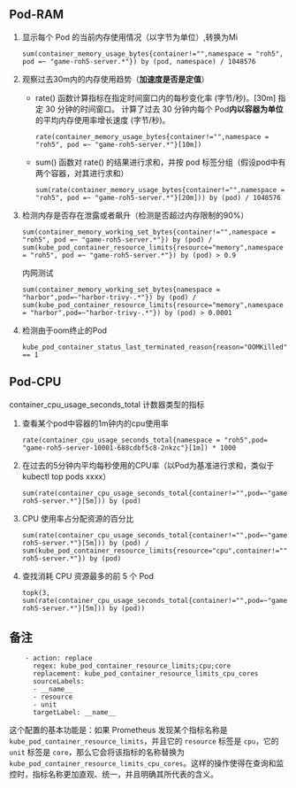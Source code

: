 ## Pod-RAM

1. 显示每个 Pod 的当前内存使用情况（以字节为单位）,转换为Mi

   ```
   sum(container_memory_usage_bytes{container!="",namespace = "roh5", pod =~ "game-roh5-server.*"}) by (pod, namespace) / 1048576
   ```

2. 观察过去30m内的内存使用趋势（**加速度是否是定值**）

   + rate() 函数计算指标在指定时间窗口内的每秒变化率 (字节/秒)。[30m] 指定 30 分钟的时间窗口。 计算了过去 30 分钟内每个 Pod**内以容器为单位** 的平均内存使用率增长速度 (字节/秒)。

     ```
     rate(container_memory_usage_bytes{container!="",namespace = "roh5", pod =~ "game-roh5-server.*"}[10m])
     ```

   + sum() 函数对 rate() 的结果进行求和，并按 pod 标签分组（假设pod中有两个容器，对其进行求和）

     ```
     sum(rate(container_memory_usage_bytes{container!="",namespace = "roh5", pod =~ "game-roh5-server.*"}[20m])) by (pod) / 1048576
     ```

3. 检测内存是否存在泄露或者飙升（检测是否超过内存限制的90%）

   ```
   sum(container_memory_working_set_bytes{container!="",namespace = "roh5", pod =~ "game-roh5-server.*"}) by (pod) /
   sum(kube_pod_container_resource_limits{resource="memory",namespace = "roh5", pod =~ "game-roh5-server.*"}) by (pod) > 0.9
   ```

   内网测试

   ```
   sum(container_memory_working_set_bytes{namespace = "harbor",pod=~"harbor-trivy-.*"}) by (pod) /
   sum(kube_pod_container_resource_limits{resource="memory",namespace = "harbor",pod=~"harbor-trivy-.*"}) by (pod) > 0.0001
   ```

4. 检测由于oom终止的Pod

   ```
   kube_pod_container_status_last_terminated_reason{reason="OOMKilled"} == 1
   ```

## Pod-CPU

container_cpu_usage_seconds_total 计数器类型的指标

1. 查看某个pod中容器的1m钟内的cpu使用率

   ```
   rate(container_cpu_usage_seconds_total{namespace = "roh5",pod= "game-roh5-server-10001-688cdbf5c8-2nkzc"}[1m]) * 1000
   ```

2. 在过去的5分钟内平均每秒使用的CPU率（以Pod为基准进行求和，类似于kubectl  top pods xxxx）

   ```
   sum(rate(container_cpu_usage_seconds_total{container!="",pod=~"game-roh5-server.*"}[5m])) by (pod)
   ```

3. CPU 使用率占分配资源的百分比

   ```
   sum(rate(container_cpu_usage_seconds_total{container!="",pod=~"game-roh5-server.*"}[5m])) by (pod) /
   sum(kube_pod_container_resource_limits{resource="cpu",container!="",pod=~"game-roh5-server.*"}) by (pod) 
   ```

4. 查找消耗 CPU 资源最多的前 5 个 Pod

   ```
   topk(3, sum(rate(container_cpu_usage_seconds_total{container!="",pod=~"game-roh5-server.*"}[5m])) by (pod))
   ```

## 备注

```
    - action: replace
      regex: kube_pod_container_resource_limits;cpu;core
      replacement: kube_pod_container_resource_limits_cpu_cores
      sourceLabels:
      - __name__
      - resource
      - unit
      targetLabel: __name__
```

这个配置的基本功能是：如果 Prometheus 发现某个指标名称是 `kube_pod_container_resource_limits`，并且它的 `resource` 标签是 `cpu`，它的 `unit` 标签是 `core`，那么它会将该指标的名称替换为 `kube_pod_container_resource_limits_cpu_cores`。这样的操作使得在查询和监控时，指标名称更加直观、统一，并且明确其所代表的含义。